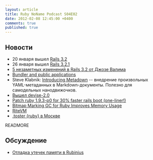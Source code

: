 ```yaml
---
layout: article
title: Ruby NoName Podcast S04E02
date: 2012-02-08 12:45:00 +0400
comments: true
published: true
---
```

## Новости
* 20 января вышел [Rails 3.2](http://weblog.rubyonrails.org/2012/1/20/rails-3-2-0-faster-dev-mode-routing-explain-queries-tagged-logger-store)
* 26 января вышел [Rails 3.2.1](http://weblog.rubyonrails.org/2012/1/26/rails-3-2-1-has-been-released)
* [5 незаметных изменений в Rails 3.2 от Джозе Валима](http://blog.plataformatec.com.br/2012/01/my-five-favorite-hidden-features-in-rails-3-2/)
* [Bundler and public applications](http://blog.phusion.nl/2012/01/19/bundler-and-public-applications/)
* Steve Klabnik: [Introducing Metadown][1] -- внедрение произвольных YAML-метаданных в Markdown-документы. Полезно для самодельных нанодвижочков.
* [Вышел devise-2.0](http://blog.plataformatec.com.br/2012/01/devise-2-0-released/)
* [Patch ruby 1.9.3-p0 for 30% faster rails boot (one-liner!)](https://gist.github.com/1688857)
* [Bitmap Marking GC for Ruby Improves Memory Usage](http://www.infoq.com/news/2012/01/bitmap-marking-gc)
* [RiteVM](http://www.reddit.com/r/ruby/comments/k9jce/ruby_ritevm_faq_and_timeline_updates/)
* [.toster {ruby} в Москве](http://toster.ru/)

READMORE

## Обсуждение
* [Отладка утечек памяти в Rubinius](http://rubini.us/doc/en/tools/memory-analysis/)

[1]: http://blog.steveklabnik.com/posts/2012-1-23-introducing-metadown "Introducing Metadown"
